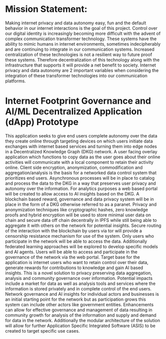 # Mission Statement:
Making internet privacy and data autonomy easy, fun and the default behavior in our internet interactions is the goal of this project. Control over our digital identity is increasingly becoming more difficult with the advent of complex communication transformer technology. These systems have the ability to mimic humans in internet environments, sometimes indecipherably and are continuing to integrate in our communication systems. Increased centralization of these technologies is not a resilient way to future proof these systems. Therefore decentralization of this technology along with the infrastructure that supports it will provide a net benefit to society. Internet privacy and data autonomy are 2 important variables when considering the integration of these transformer technologies into our communication platforms. 

# Internet Footprint Governance and AI/ML Decentralized Application (dApp) Prototype

This application seeks to give end users complete autonomy over the data they create online through targeting devices on which users initiate data exchanges with internet based services and turning them into edge nodes in a Decentralized Knowledge Graph (DKG) network. A user facing overlay application which functions to copy data as the user goes about their online activities will communicate with a local component to retain their activity online. Client side encryption, anonymization, commodification and aggregation/analysis is the basis for a networked data control system that prioritizes end users. Asynchronous processes will be in place to catalog and process the data to the DKG in a way that preserves user privacy and autonomy over the information. For analytics purposes a web based portal will be created to allow access to AI insights based on the DKG. A blockchain based reward, governance and data privacy system will be in place in the form of a DKG otherwise referred to as a paranet. Privacy and anonymization techniques like cryptographic hashes,  zero knowledge proofs and hybrid encryption will be used to store minimal user data on chain and secure data off chain decentrally in IPFS while still being able to aggregate it with others on the network for potential insights. Secure routing of the interaction with the blockchain by users via tor will provide a censorship resistance mechanism for use of the system. Only users who participate in the network will be able to access the data. Additionally federated learning approaches will be explored to develop specific models and AI agents. Users will be able to access and participate in the governance of the network via the web portal. Target base for the application is internet users who want to retain control over their data, generate rewards for contributions to knowledge and gain AI based insights. This is a novel solution to privacy preserving data aggregation, analysis and community governance over information. Potential impacts include a market for data as well as analysis tools and services where the information is stored privately and in complete control of the end users. Network governance and AI insights for individual actors and businesses is an initial starting point for the network but as participation grows this system can include other actors like government entities. Enhancements can allow for effective governance and management of data resulting in community growth for analysis of the information and supply and demand for data in the network. Additionally the modular architecture of the solution will allow for further Application Specific Integrated Software (ASIS) to be created to target specific use cases.
